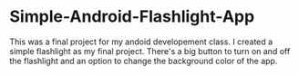 # Simple-Android-Flashlight-App
This was a final project for my andoid developement class.
I created a simple flashlight as my final project.
There's a big button to turn on and off the flashlight and an option to change the background color of the app.
